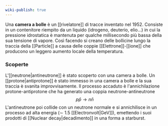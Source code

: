 ```yaml
---
wiki-publish: true
---
```

Una **camera a bolle** è un [[rivelatore]] di tracce inventato nel 1952. Consiste in un contenitore riempito da un liquido (idrogeno, deuterio, elio...) in cui la pressione idrostatica è mantenuta per qualche millisecondo più bassa della sua tensione di vapore. Così facendo si creano delle bollicine lungo la traccia della [[Particle]] a causa delle coppie [[Elettrone]]-[[ione]] che producono un leggero aumento locale della temperatura.
### Scoperte
L'[[neutrone|antineutrone]] è stato scoperto con una camera a bolle. Un [[protone|antiprotone]] è stato immesso in una camera a bolle e la sua traccia è svanita improvvisamente. Il processo accaduto è l'annichilazione protone-antiprotone che ha generato una coppia neutrone-antineutrone
$$p\bar{p} \rightarrow n\bar{n}$$
L'antineutrone poi collide con un neutrone normale e si annichilisce in un processo ad alta energia ($\sim$ 1.5 [[Electronvolt|GeV]]), emettendo i suoi prodotti di [[Nuclear decay|decadimento]] in una forma a starburst.